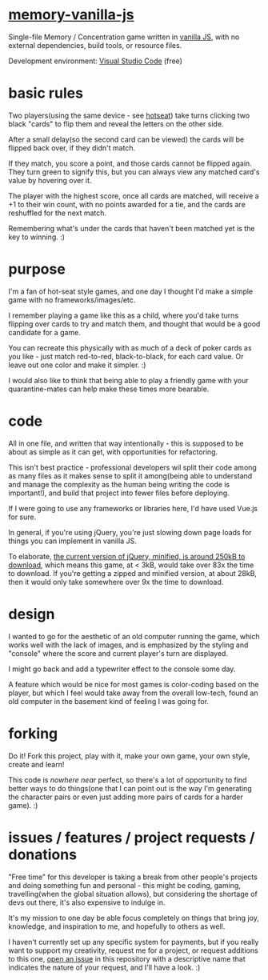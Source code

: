 # [memory-vanilla-js](http://www.nmacfarlane.tk/games/memory-vanilla-js/)
Single-file Memory / Concentration game written in [vanilla JS](http://vanilla-js.com/), with no external dependencies, build tools, or resource files.

Development environment: [Visual Studio Code](https://code.visualstudio.com/) (free)

# basic rules
Two players(using the same device - see [hotseat](https://en.wikipedia.org/wiki/Hotseat_(multiplayer_mode))) take turns clicking two black "cards" to flip them and reveal the letters on the other side.

After a small delay(so the second card can be viewed) the cards will be flipped back over, if they didn't match.

If they match, you score a point, and those cards cannot be flipped again. They turn green to signify this, but you can always view any matched card's value by hovering over it.

The player with the highest score, once all cards are matched, will receive a +1 to their win count, with no points awarded for a tie, and the cards are reshuffled for the next match.

Remembering what's under the cards that haven't been matched yet is the key to winning. :)


# purpose
I'm a fan of hot-seat style games, and one day I thought I'd make a simple game with no frameworks/images/etc.

I remember playing a game like this as a child, where you'd take turns flipping over cards to try and match them, and thought that would be a good candidate for a game. 

You can recreate this physically with as much of a deck of poker cards as you like - just match red-to-red, black-to-black, for each card value. Or leave out one color and make it simpler. :)

I would also like to think that being able to play a friendly game with your quarantine-mates can help make these times more bearable.


# code
All in one file, and written that way intentionally - this is supposed to be about as simple as it can get, with opportunities for refactoring. 

This isn't best practice - professional developers wil split their code among as many files as it makes sense to split it among(being able to understand and manage the complexity as the human being writing the code is important!), and build that project into fewer files before deploying.

If I were going to use any frameworks or libraries here, I'd have used Vue.js for sure. 

In general, if you're using jQuery, you're just slowing down page loads for things you can implement in vanilla JS.

To elaborate, [the current version of jQuery, minified, is around 250kB to download](https://mathiasbynens.be/demo/jquery-size), which means this game, at < 3kB, would take over 83x the time to download. If you're getting a zipped and minified version, at about 28kB, then it would only take somewhere over 9x the time to download.


# design
I wanted to go for the aesthetic of an old computer running the game, which works well with the lack of images, and is emphasized by the styling and "console" where the score and current player's turn are displayed.

I might go back and add a typewriter effect to the console some day.

A feature which would be nice for most games is color-coding based on the player, but which I feel would take away from the overall low-tech, found an old computer in the basement kind of feeling I was going for.

# forking
Do it! Fork this project, play with it, make your own game, your own style, create and learn!

This code is *nowhere near* perfect, so there's a lot of opportunity to find better ways to do things(one that I can point out is the way I'm generating the character pairs or even just adding more pairs of cards for a harder game). :)

# issues / features / project requests / donations
"Free time" for this developer is taking a break from other people's projects and doing something fun and personal - this might be coding, gaming, travelling(when the global situation allows), but considering the shortage of devs out there, it's also expensive to indulge in. 

It's my mission to one day be able focus completely on things that bring joy, knowledge, and inspiration to me, and hopefully to others as well.

I haven't currently set up any specific system for payments, but if you really want to support my creativity, request me for a project, or request additions to this one, [open an issue](https://github.com/nicholas-macfarlane/memory-vanilla-js/issues) in this repository with a descriptive name that indicates the nature of your request, and I'll have a look. :)


